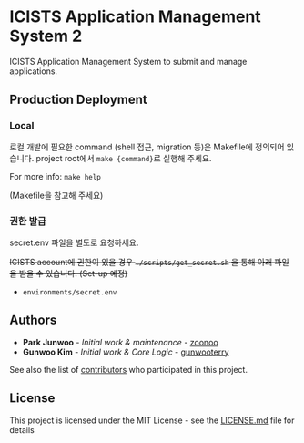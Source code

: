 # ICISTS Application Management System 2

ICISTS Application Management System to submit and manage applications.

## Production Deployment

### Local

로컬 개발에 필요한 command (shell 접근, migration 등)은 Makefile에 정의되어 있습니다. 
project root에서 `make {command}`로 실행해 주세요.

For more info: `make help`

(Makefile을 참고해 주세요)

### 권한 발급

secret.env 파일을 별도로 요청하세요.

~~ICISTS account에 권한이 있을 경우 `./scripts/get_secret.sh` 을 통해 아래 파일을 받을 수 있습니다. (Set-up 예정)~~

- `environments/secret.env`

## Authors

- **Park Junwoo** - *Initial work & maintenance* - [zoonoo](https://github.com/zoonoo)
- **Gunwoo Kim** - *Initial work & Core Logic* - [gunwooterry](https://github.com/gunwooterry)

See also the list of [contributors](https://github.com/icists/ams2/contributors) who participated in this project.

## License

This project is licensed under the MIT License - see the [LICENSE.md](LICENSE.md) file for details

